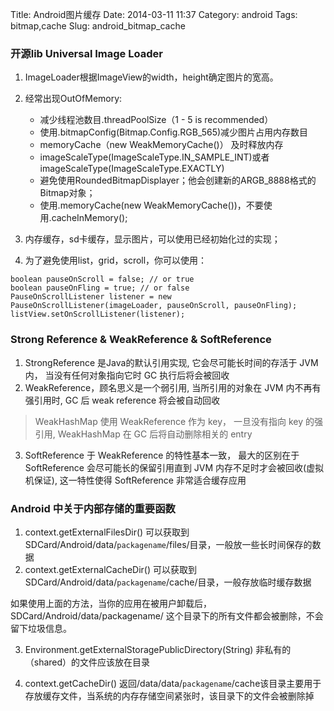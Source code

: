 Title: Android图片缓存
Date: 2014-03-11 11:37
Category: android
Tags: bitmap,cache
Slug: android_bitmap_cache

### 开源lib Universal Image Loader

1. ImageLoader根据ImageView的width，height确定图片的宽高。
2. 经常出现OutOfMemory:

    - 减少线程池数目.threadPoolSize（1 - 5 is recommended）
    - 使用.bitmapConfig(Bitmap.Config.RGB_565)减少图片占用内存数目
    - memoryCache（new WeakMemoryCache()） 及时释放内存
    - imageScaleType(ImageScaleType.IN_SAMPLE_INT)或者imageScaleType(ImageScaleType.EXACTLY)
    - 避免使用RoundedBitmapDisplayer；他会创建新的ARGB_8888格式的Bitmap对象；
    - 使用.memoryCache(new WeakMemoryCache())，不要使用.cacheInMemory();

3. 内存缓存，sd卡缓存，显示图片，可以使用已经初始化过的实现；
4. 为了避免使用list，grid，scroll，你可以使用：
```
boolean pauseOnScroll = false; // or true
boolean pauseOnFling = true; // or false
PauseOnScrollListener listener = new PauseOnScrollListener(imageLoader, pauseOnScroll, pauseOnFling);
listView.setOnScrollListener(listener);
```

### Strong Reference & WeakReference & SoftReference

1. StrongReference 是Java的默认引用实现, 它会尽可能长时间的存活于 JVM 内， 当没有任何对象指向它时 GC 执行后将会被回收
2. WeakReference，顾名思义是一个弱引用, 当所引用的对象在 JVM 内不再有强引用时, GC 后 weak reference 将会被自动回收

> WeakHashMap 使用 WeakReference 作为 key， 一旦没有指向 key 的强引用, WeakHashMap 在 GC 后将自动删除相关的 entry 

3. SoftReference 于 WeakReference 的特性基本一致， 最大的区别在于 SoftReference 会尽可能长的保留引用直到 JVM 内存不足时才会被回收(虚拟机保证), 这一特性使得 SoftReference 非常适合缓存应用

### Android 中关于内部存储的重要函数

1. context.getExternalFilesDir() 
    可以获取到 SDCard/Android/data/`packagename`/files/目录，一般放一些长时间保存的数据
2. context.getExternalCacheDir()
    可以获取到 SDCard/Android/data/`packagename`/cache/目录，一般存放临时缓存数据

如果使用上面的方法，当你的应用在被用户卸载后，SDCard/Android/data/packagename/ 这个目录下的所有文件都会被删除，不会留下垃圾信息。

3. Environment.getExternalStoragePublicDirectory(String)
    非私有的（shared）的文件应该放在目录

4. context.getCacheDir()
    返回/data/data/`packagename`/cache该目录主要用于存放缓存文件，当系统的内存存储空间紧张时，该目录下的文件会被删除掉



